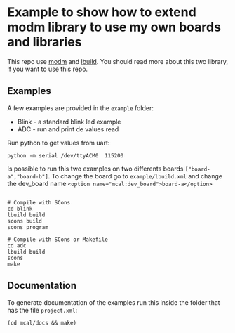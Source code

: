 # Example to show how to extend modm library to use my own boards and libraries
This repo use [modm](https://github.com/modm-io/modm) and [lbuild](https://github.com/modm-io/lbuild). You should read more about this two library, if you want to use this repo.   

## Examples

A few examples are provided in the `example` folder:
* Blink - a standard blink led example
* ADC - run and print de values read

Run python to get values from uart:
```
python -m serial /dev/ttyACM0  115200
```

Is possible to run this two examples on two differents boards `["board-a","board-b"]`.
To change the board go to `example/lbuild.xml` and change the dev_board name `<option name="mcal:dev_board">board-a</option>`

```

# Compile with SCons 
cd blink
lbuild build
scons build
scons program
```


```
# Compile with SCons or Makefile
cd adc
lbuild build
scons
make
```
## Documentation

To generate documentation of the examples run this inside the folder that has the file `project.xml`:
```
(cd mcal/docs && make)
```
